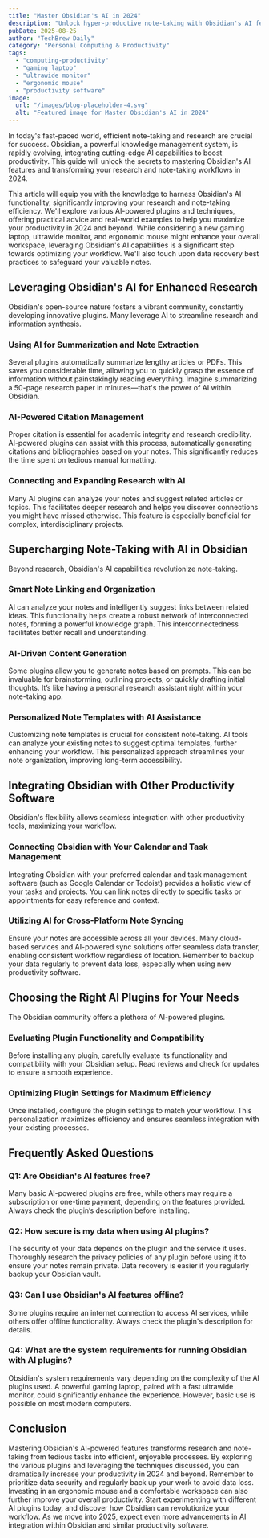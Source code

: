 ```yaml
---
title: "Master Obsidian's AI in 2024"
description: "Unlock hyper-productive note-taking with Obsidian's AI features! This complete guide shows you how to leverage AI for research and boost your workflow in 2024. Learn now and transform your productivity!"
pubDate: 2025-08-25
author: "TechBrew Daily"
category: "Personal Computing & Productivity"
tags:
  - "computing-productivity"
  - "gaming laptop"
  - "ultrawide monitor"
  - "ergonomic mouse"
  - "productivity software"
image:
  url: "/images/blog-placeholder-4.svg"
  alt: "Featured image for Master Obsidian's AI in 2024"
---
```


In today's fast-paced world, efficient note-taking and research are crucial for success.  Obsidian, a powerful knowledge management system, is rapidly evolving, integrating cutting-edge AI capabilities to boost productivity.  This guide will unlock the secrets to mastering Obsidian's AI features and transforming your research and note-taking workflows in 2024.


This article will equip you with the knowledge to harness Obsidian's AI functionality, significantly improving your research and note-taking efficiency. We'll explore various AI-powered plugins and techniques, offering practical advice and real-world examples to help you maximize your productivity in 2024 and beyond. While considering a new gaming laptop, ultrawide monitor, and ergonomic mouse might enhance your overall workspace, leveraging Obsidian's AI capabilities is a significant step towards optimizing your workflow.  We'll also touch upon data recovery best practices to safeguard your valuable notes.


## Leveraging Obsidian's AI for Enhanced Research

Obsidian's open-source nature fosters a vibrant community, constantly developing innovative plugins.  Many leverage AI to streamline research and information synthesis.

### Using AI for Summarization and Note Extraction

Several plugins automatically summarize lengthy articles or PDFs.  This saves you considerable time, allowing you to quickly grasp the essence of information without painstakingly reading everything.  Imagine summarizing a 50-page research paper in minutes—that's the power of AI within Obsidian.

### AI-Powered Citation Management

Proper citation is essential for academic integrity and research credibility.  AI-powered plugins can assist with this process, automatically generating citations and bibliographies based on your notes.  This significantly reduces the time spent on tedious manual formatting.

### Connecting and Expanding Research with AI

Many AI plugins can analyze your notes and suggest related articles or topics.  This facilitates deeper research and helps you discover connections you might have missed otherwise.  This feature is especially beneficial for complex, interdisciplinary projects.


## Supercharging Note-Taking with AI in Obsidian

Beyond research, Obsidian's AI capabilities revolutionize note-taking.

### Smart Note Linking and Organization

AI can analyze your notes and intelligently suggest links between related ideas. This functionality helps create a robust network of interconnected notes, forming a powerful knowledge graph.  This interconnectedness facilitates better recall and understanding.

### AI-Driven Content Generation

Some plugins allow you to generate notes based on prompts.  This can be invaluable for brainstorming, outlining projects, or quickly drafting initial thoughts.  It’s like having a personal research assistant right within your note-taking app.

### Personalized Note Templates with AI Assistance

Customizing note templates is crucial for consistent note-taking. AI tools can analyze your existing notes to suggest optimal templates, further enhancing your workflow.  This personalized approach streamlines your note organization, improving long-term accessibility.


## Integrating Obsidian with Other Productivity Software

Obsidian's flexibility allows seamless integration with other productivity tools, maximizing your workflow.

### Connecting Obsidian with Your Calendar and Task Management

Integrating Obsidian with your preferred calendar and task management software (such as Google Calendar or Todoist) provides a holistic view of your tasks and projects.  You can link notes directly to specific tasks or appointments for easy reference and context.

### Utilizing AI for Cross-Platform Note Syncing

Ensure your notes are accessible across all your devices.  Many cloud-based services and AI-powered sync solutions offer seamless data transfer, enabling consistent workflow regardless of location. Remember to backup your data regularly to prevent data loss, especially when using new productivity software.


##  Choosing the Right AI Plugins for Your Needs

The Obsidian community offers a plethora of AI-powered plugins.

### Evaluating Plugin Functionality and Compatibility

Before installing any plugin, carefully evaluate its functionality and compatibility with your Obsidian setup.  Read reviews and check for updates to ensure a smooth experience.

###  Optimizing Plugin Settings for Maximum Efficiency

Once installed, configure the plugin settings to match your workflow. This personalization maximizes efficiency and ensures seamless integration with your existing processes.


## Frequently Asked Questions

### Q1:  Are Obsidian's AI features free?

Many basic AI-powered plugins are free, while others may require a subscription or one-time payment, depending on the features provided.  Always check the plugin’s description before installing.

### Q2: How secure is my data when using AI plugins?

The security of your data depends on the plugin and the service it uses.  Thoroughly research the privacy policies of any plugin before using it to ensure your notes remain private. Data recovery is easier if you regularly backup your Obsidian vault.

### Q3:  Can I use Obsidian's AI features offline?

Some plugins require an internet connection to access AI services, while others offer offline functionality.  Always check the plugin's description for details.

### Q4:  What are the system requirements for running Obsidian with AI plugins?

Obsidian's system requirements vary depending on the complexity of the AI plugins used. A powerful gaming laptop, paired with a fast ultrawide monitor, could significantly enhance the experience.  However, basic use is possible on most modern computers.


## Conclusion

Mastering Obsidian's AI-powered features transforms research and note-taking from tedious tasks into efficient, enjoyable processes. By exploring the various plugins and leveraging the techniques discussed, you can dramatically increase your productivity in 2024 and beyond. Remember to prioritize data security and regularly back up your work to avoid data loss.  Investing in an ergonomic mouse and a comfortable workspace can also further improve your overall productivity. Start experimenting with different AI plugins today, and discover how Obsidian can revolutionize your workflow.  As we move into 2025, expect even more advancements in AI integration within Obsidian and similar productivity software.